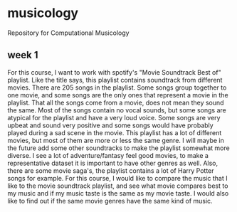# musicology
Repository for Computational Musicology 

## week 1
For this course, I want to work with spotify's "Movie Soundtrack Best of" playlist. Like the title says, this playlist contains soundtrack from different movies. There are 205 songs in the playlist. Some songs group together to one movie, and some songs are the only ones that represent a movie in the playlist. That all the songs come from a movie, does not mean they sound the same. Most of the songs contain no vocal sounds, but some songs are atypical for the playlist and have a very loud voice. Some songs are very upbeat and sound very positive and some songs would have probably played during a sad scene in the movie. 
This playlist has a lot of different movies, but most of them are more or less the same genre. I will maybe in the future add some other soundtracks to make the playlist somewhat more diverse. I see a lot of adventure/fantasy feel good movies, to make a representative dataset it is important to have other genres as well. Also, there are some movie saga's, the playlist contains a lot of Harry Potter songs for example.
For this course, I would like to compare the music that I like to the movie soundtrack playlist, and see what movie compares best to my music and if my music taste is the same as my movie taste. I would also like to find out if the same movie genres have the same kind of music. 
